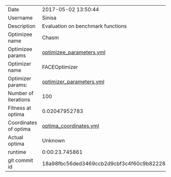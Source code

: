 | | |
| --- | --- |
| Date | 2017-05-02 13:50:44 |
| Username | Sinisa |
| Description | Evaluation on benchmark functions |
| Optimizee name | Chasm |
| Optimizee params |  <a href="optimizee_parameters.yml">optimizee_parameters.yml</a>  |
| Optimizer name | FACEOptimizer |
| Optimizer params: |  <a href="optimizer_parameters.yml">optimizer_parameters.yml</a>  |
| Number of iterations | 100 |
| Fitness at optima | 0.02047952783 |
| Coordinates of optima |  <a href="optima_coordinates.yml">optima_coordinates.yml</a>  |
| Actual optima |  Unknown  |
| runtime | 0:00:23.745861 |
| git commit id | 18a98fbc56ded3469ccb2d9cbf3c4f60c9b82228 |